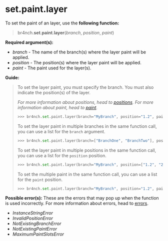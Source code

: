# set.paint.layer

To set the paint of an layer, use the **following function:**

> br4nch.**set**.**paint**.**layer**(*branch*, *position*, *paint*)

**Required argument(s):**

- *branch* - The name of the branch(s) where the layer paint will be applied.
- *position* - The position(s) where the layer paint will be applied.
- *paint* - The paint used for the layer(s).

**Guide:**

> To set the layer paint, you must specify the branch. You must also indicate the position(s) of the layer.
>
> *For more information about positions, head to [positions](../../../guides/positions.md).*
> *For more information about paint, head to [paint](../../../guides/paint.md).*
>
> ```python
> >>> br4nch.set.paint.layer(branch="MyBranch", position="1.2", paint="blue")
> ```
>
> To set the layer paint in multiple branches in the same function call, you can use a list for the `branch` argument.
>
> ```python
> >>> br4nch.set.paint.layer(branch=["BranchOne", "BranchTwo"], position="1.2", paint="blue")
> ```
>
> To set the layer paint in multiple positions in the same function call, you can use a list for the `position` position.
>
> ```python
> >>> br4nch.set.paint.layer(branch="MyBranch", position=["1.2", "2.3"], paint="blue")
> ```
>
> To set the multiple paint in the same function call, you can use a list for the `paint` position.
>
> ```python
> >>> br4nch.set.paint.layer(branch="MyBranch", position="1.2", paint=["blue", "bold"])
> ```

**Possible error(s):**
These are the errors that may pop up when the function is used incorrectly.
For more information about errors, head to [errors](../../guides/errors.md).

- *InstanceStringError*
- *InvalidPositionError*
- *NotExistingBranchError*
- *NotExistingPaintError*
- *MaximumPaintSlotsError*
